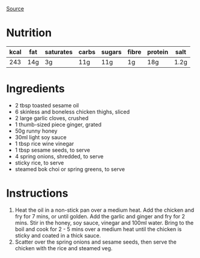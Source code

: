 
[Source](https://www.bbcgoodfood.com/recipes/easy-teriyaki-chicken)
# Nutrition
| kcal | fat | saturates | carbs | sugars | fibre | protein | salt |
| ---- | --- | --------- | ----- | ------ | ----- | ------- | ---- |
| 243  | 14g | 3g        | 11g   | 11g    | 1g    | 18g     | 1.2g |
# Ingredients
- 2 tbsp toasted sesame oil
- 6 skinless and boneless chicken thighs, sliced
- 2 large garlic cloves, crushed
- 1 thumb-sized piece ginger, grated
- 50g runny honey
- 30ml light soy sauce
- 1 tbsp rice wine vinegar
- 1 tbsp sesame seeds, to serve
- 4 spring onions, shredded, to serve
- sticky rice, to serve
- steamed bok choi or spring greens, to serve
# Instructions
1. Heat the oil in a non-stick pan over a medium heat. Add the chicken and fry for 7 mins, or until golden. Add the garlic and ginger and fry for 2 mins. Stir in the honey, soy sauce, vinegar and 100ml water. Bring to the boil and cook for 2 - 5 mins over a medium heat until the chicken is sticky and coated in a thick sauce.
2. Scatter over the spring onions and sesame seeds, then serve the chicken with the rice and steamed veg.